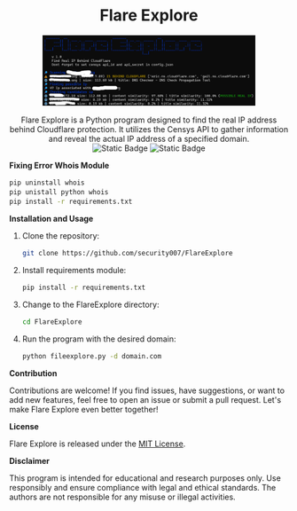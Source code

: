 <div align="center">
  <h1>Flare Explore</h1>
 <img src="https://github.com/markzurknbill/FlareExplore/blob/main/img/img3.png?raw=true" style="width:40vw"> 

Flare Explore is a Python program designed to find the real IP address behind Cloudflare protection. It utilizes the Censys API to gather information and reveal the actual IP address of a specified domain.
<br>
![Static Badge](https://img.shields.io/badge/Version-1.1-blue?style=for-the-badge)
![Static Badge](https://img.shields.io/badge/Tested%20On-Windows%2010%2C%2011%20%26%20Kali%20Linux-blue?style=for-the-badge)
</div>

**Fixing Error Whois Module**

```bash
pip uninstall whois
pip unistall python whois
pip install -r requirements.txt
```

**Installation and Usage**

1. Clone the repository:
    ```bash
    git clone https://github.com/security007/FlareExplore
    ```
2. Install requirements module:
    ```bash
    pip install -r requirements.txt
    ```

3. Change to the FlareExplore directory:
    ```bash
    cd FlareExplore
    ```

4. Run the program with the desired domain:
    ```bash
    python fileexplore.py -d domain.com
    ```

**Contribution**

Contributions are welcome! If you find issues, have suggestions, or want to add new features, feel free to open an issue or submit a pull request. Let's make Flare Explore even better together!

**License**

Flare Explore is released under the [MIT License](https://raw.githubusercontent.com/security007/FlareExplore/master/LICENSE).

**Disclaimer**

This program is intended for educational and research purposes only. Use responsibly and ensure compliance with legal and ethical standards. The authors are not responsible for any misuse or illegal activities.
